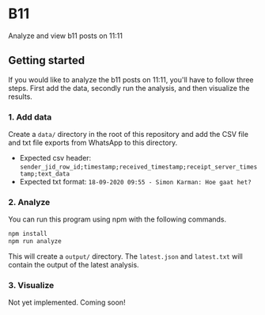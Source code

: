 # B11
Analyze and view b11 posts on 11:11

## Getting started
If you would like to analyze the b11 posts on 11:11, you'll have to follow three steps. First add the data, secondly run the analysis, and then visualize the results.

### 1. Add data
Create a `data/` directory in the root of this repository and add the CSV file and txt file exports from WhatsApp to this directory.

- Expected csv header: `sender_jid_row_id;timestamp;received_timestamp;receipt_server_timestamp;text_data`
- Expected txt format: `18-09-2020 09:55 - Simon Karman: Hoe gaat het?`

### 2. Analyze
You can run this program using npm with the following commands.
```bash
npm install
npm run analyze
```

This will create a `output/` directory. The `latest.json` and `latest.txt` will contain the output of the latest analysis.

### 3. Visualize
Not yet implemented. Coming soon!
